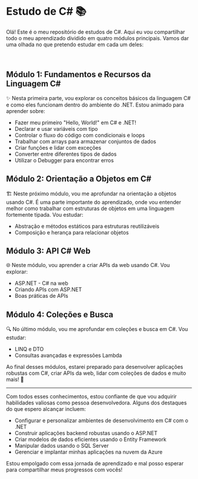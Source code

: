 # Estudo de C# 📚
Olá! Este é o meu repositório de estudos de C#. Aqui eu vou compartilhar todo o meu aprendizado dividido em quatro módulos principais. Vamos dar uma olhada no que pretendo estudar em cada um deles:

<br>

## Módulo 1: Fundamentos e Recursos da Linguagem C#
✨ Nesta primeira parte, vou explorar os conceitos básicos da linguagem C# e como eles funcionam dentro do ambiente do .NET. Estou animado para aprender sobre:

- Fazer meu primeiro "Hello, World!" em C# e .NET!
- Declarar e usar variáveis com tipo
- Controlar o fluxo do código com condicionais e loops
- Trabalhar com arrays para armazenar conjuntos de dados
- Criar funções e lidar com exceções
- Converter entre diferentes tipos de dados
- Utilizar o Debugger para encontrar erros

## Módulo 2: Orientação a Objetos em C#
🏗️ Neste próximo módulo, vou me aprofundar na orientação a objetos usando C#. É uma parte importante do aprendizado, onde vou entender melhor como trabalhar com estruturas de objetos em uma linguagem fortemente tipada. Vou estudar:

- Abstração e métodos estáticos para estruturas reutilizáveis
- Composição e herança para relacionar objetos

## Módulo 3: API C# Web
🌐 Neste módulo, vou aprender a criar APIs da web usando C#. Vou explorar:

- ASP.NET - C# na web
- Criando APIs com ASP.NET
- Boas práticas de APIs

## Módulo 4: Coleções e Busca
🔍 No último módulo, vou me aprofundar em coleções e busca em C#. Vou estudar:

- LINQ e DTO
- Consultas avançadas e expressões Lambda

Ao final desses módulos, estarei preparado para desenvolver aplicações robustas com C#, criar APIs da web, lidar com coleções de dados e muito mais! 🚀

---

Com todos esses conhecimentos, estou confiante de que vou adquirir habilidades valiosas como pessoa desenvolvedora. Alguns dos destaques do que espero alcançar incluem:

- Configurar e personalizar ambientes de desenvolvimento em C# com o .NET
- Construir aplicações backend robustas usando o ASP.NET
- Criar modelos de dados eficientes usando o Entity Framework
- Manipular dados usando o SQL Server
- Gerenciar e implantar minhas aplicações na nuvem da Azure

Estou empolgado com essa jornada de aprendizado e mal posso esperar para compartilhar meus progressos com vocês!
